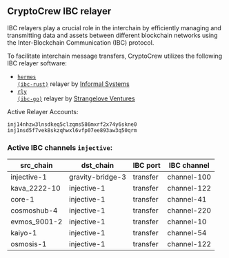 ## CryptoCrew IBC relayer
IBC relayers play a crucial role in the interchain by efficiently managing and transmitting data and assets between different blockchain networks using the Inter-Blockchain Communication (IBC) protocol.

To facilitate interchain message transfers, CryptoCrew utilizes the following IBC relayer software: 
- <a href="https://github.com/informalsystems/hermes"><code>hermes (ibc-rust)</code></a> relayer by [Informal Systems](https://github.com/informalsystems)
- <a href="https://github.com/cosmos/relayer"><code>rly (ibc-go)</code></a> relayer by [Strangelove Ventures](https://github.com/strangelove-ventures)

Active Relayer Accounts:
```
inj14nhzw3lnsdkeq5clzqms586mxrf2x74y6skne0
inj1nsd5f7vek8skzqhwxl6vfp07ee893aw3q50qrm
```

### Active IBC channels `injective`:
| src_chain | dst_chain | IBC port | IBC channel |
| --------------- | --------------- | ------------ | ------------------- |
| injective-1 | gravity-bridge-3 | transfer | channel-100 |
| kava_2222-10 | injective-1 | transfer | channel-122 |
| core-1 | injective-1 | transfer | channel-41 |
| cosmoshub-4 | injective-1 | transfer | channel-220 |
| evmos_9001-2 | injective-1 | transfer | channel-10 |
| kaiyo-1 | injective-1 | transfer | channel-54 |
| osmosis-1 | injective-1 | transfer | channel-122 |